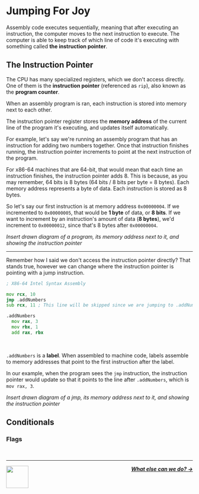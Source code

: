 # Jumping For Joy

Assembly code executes sequentially, meaning that after executing an instruction, the computer moves to the next instruction to execute. The computer is able to keep track of which line of code it's executing with something called **the instruction pointer**.

## The Instruction Pointer

The CPU has many specialized registers, which we don't access directly. One of them is the **instruction pointer** (referenced as `rip`), also known as the **program counter**.

When an assembly program is ran, each instruction is stored into memory next to each other.

The instruction pointer register stores the **memory address** of the current line of the program it's executing, and updates itself automatically.

For example, let's say we're running an assembly program that has an instruction for adding two numbers together. Once that instruction finishes running, the instruction pointer increments to point at the next instruction of the program.

For x86-64 machines that are 64-bit, that would mean that each time an instruction finishes, the instruction pointer adds 8. This is because, as you may remember, 64 bits is 8 bytes (64 bits / 8 bits per byte = 8 bytes). Each memory address represents a byte of data. Each instruction is stored as 8 bytes.

So let's say our first instruction is at memory address `0x00000004`. If we incremented to `0x00000005`, that would be **1 byte** of data, or **8 bits**. If we want to increment by an instruction's amount of data (**8 bytes**), we'd increment to `0x00000012`, since that's 8 bytes after `0x00000004`.

_Insert drawn diagram of a program, its memory address next to it, and showing the instruction pointer_

---

Remember how I said we don't access the instruction pointer directly? That stands true, however we can change where the instruction pointer is pointing with a jump instruction.

```asm
; X86-64 Intel Syntax Assembly

mov rcx, 10
jmp .addNumbers
sub rcx, 11 ; This line will be skipped since we are jumping to .addNumbers

.addNumbers
  mov rax, 3
  mov rbx, 1
  add rax, rbx
```

<br />

`.addNumbers` is a **label**. When assembled to machine code, labels assemble to memory addresses that point to the first instruction after the label.

In our example, when the program sees the `jmp` instruction, the instruction pointer would update so that it points to the line after `.addNumbers`, which is `mov rax, 3`.

_Insert drawn diagram of a jmp, its memory address next to it, and showing the instruction pointer_

## Conditionals



### Flags



<br />

---

<a href="/guide/writing-code/registers.md">
  <picture>
    <source media="(prefers-color-scheme: dark)" srcset="https://cloud-5aq8uo1rv-hack-club-bot.vercel.app/0backd.png">
    <img align="left" width="60" src="https://cloud-5v3nvbscw-hack-club-bot.vercel.app/0backl.png" />
  </picture>
</a>

<p align="right">
  <em>
    <b>
      <a href="/guide/writing-code/instructions/math.md">
        What else can we do? →
      </a>
    </b>
  </em>
</p>
